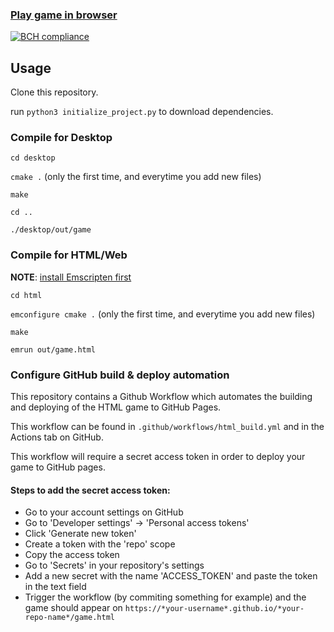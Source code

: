 
### [Play game in browser](https://hilkojj.github.io/dibidabidab/game.html)

[![BCH compliance](https://bettercodehub.com/edge/badge/hilkojj/dibidabidab?branch=master)](https://bettercodehub.com/)

## Usage

Clone this repository.

run `python3 initialize_project.py` to download dependencies.

### Compile for Desktop

`cd desktop`

`cmake .` (only the first time, and everytime you add new files)

`make`

`cd ..`

`./desktop/out/game`


### Compile for HTML/Web

**NOTE**: [install Emscripten first](https://emscripten.org/docs/getting_started/downloads.html)

`cd html`

`emconfigure cmake .` (only the first time, and everytime you add new files)

`make`

`emrun out/game.html`

### Configure GitHub build & deploy automation

This repository contains a Github Workflow which automates the building and deploying of the HTML game to GitHub Pages.

This workflow can be found in `.github/workflows/html_build.yml` and in the Actions tab on GitHub.

This workflow will require a secret access token in order to deploy your game to GitHub pages.

#### Steps to add the secret access token:

- Go to your account settings on GitHub
- Go to 'Developer settings' -> 'Personal access tokens'
- Click 'Generate new token'
- Create a token with the 'repo' scope
- Copy the access token
- Go to 'Secrets' in your repository's settings
- Add a new secret with the name 'ACCESS_TOKEN' and paste the token in the text field
- Trigger the workflow (by commiting something for example) and the game should appear on `https://*your-username*.github.io/*your-repo-name*/game.html`

